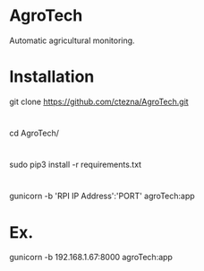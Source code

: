 # AgroTech
Automatic agricultural monitoring.

# Installation
git clone https://github.com/ctezna/AgroTech.git
#
cd AgroTech/
#
sudo pip3 install -r requirements.txt
#
gunicorn -b 'RPI IP Address':'PORT' agroTech:app
#
# Ex.
gunicorn -b 192.168.1.67:8000 agroTech:app

